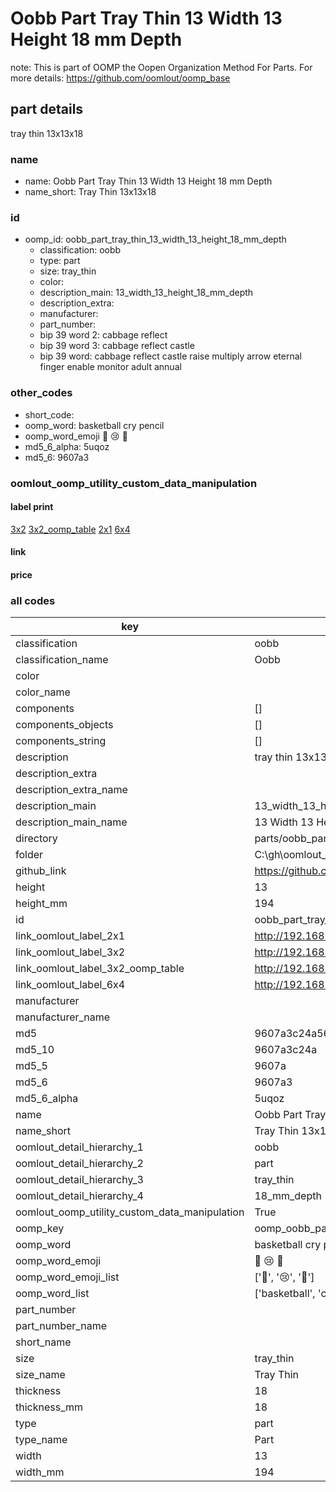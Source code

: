 # Oobb Part Tray Thin 13 Width 13 Height 18 mm Depth  

note: This is part of OOMP the Oopen Organization Method For Parts. For more details: https://github.com/oomlout/oomp_base

##  part details
  



tray thin 13x13x18



### name
* name: Oobb Part Tray Thin 13 Width 13 Height 18 mm Depth
* name_short: Tray Thin 13x13x18 
### id
* oomp_id: oobb_part_tray_thin_13_width_13_height_18_mm_depth
  * classification: oobb
  * type: part
  * size: tray_thin
  * color: 
  * description_main: 13_width_13_height_18_mm_depth
  * description_extra: 
  * manufacturer: 
  * part_number: 
  * bip 39 word 2: cabbage reflect
  * bip 39 word 3: cabbage reflect castle
  * bip 39 word: cabbage reflect castle raise multiply arrow eternal finger enable monitor adult annual

### other_codes
* short_code: 
* oomp_word: basketball cry pencil
* oomp_word_emoji :basketball: :cry: :pencil:
* md5_6_alpha: 5uqoz
* md5_6: 9607a3






### oomlout_oomp_utility_custom_data_manipulation
#### label print
[3x2](http://192.168.1.245:1112/?label=oomp%205uqoz)
[3x2_oomp_table](http://192.168.1.108:1112/?label=oomp%205uqoz)
[2x1](http://192.168.1.242:1112/?label=oomp%205uqoz)
[6x4](http://192.168.1.55:1112/?label=oomp%205uqoz)    

#### link

                              

#### price







### all codes 
| key | value |  
| --- | --- |  
| classification | oobb |  
| classification_name | Oobb |  
| color |  |  
| color_name |  |  
| components | [] |  
| components_objects | [] |  
| components_string | [] |  
| description | tray thin 13x13x18 |  
| description_extra |  |  
| description_extra_name |  |  
| description_main | 13_width_13_height_18_mm_depth |  
| description_main_name | 13 Width 13 Height 18 mm Depth |  
| directory | parts/oobb_part_tray_thin_13_width_13_height_18_mm_depth |  
| folder | C:\gh\oomlout_oobb_version_4_generated_parts\parts\oobb_part_tray_thin_13_width_13_height_18_mm_depth |  
| github_link | https://github.com/oomlout/oomlout_oomp_part_src/tree/main/parts/oobb_part_tray_thin_13_width_13_height_18_mm_depth |  
| height | 13 |  
| height_mm | 194 |  
| id | oobb_part_tray_thin_13_width_13_height_18_mm_depth |  
| link_oomlout_label_2x1 | http://192.168.1.242:1112/?label=oomp%205uqoz |  
| link_oomlout_label_3x2 | http://192.168.1.245:1112/?label=oomp%205uqoz |  
| link_oomlout_label_3x2_oomp_table | http://192.168.1.108:1112/?label=oomp%205uqoz |  
| link_oomlout_label_6x4 | http://192.168.1.55:1112/?label=oomp%205uqoz |  
| manufacturer |  |  
| manufacturer_name |  |  
| md5 | 9607a3c24a56e9b032c8bb12472d08fd |  
| md5_10 | 9607a3c24a |  
| md5_5 | 9607a |  
| md5_6 | 9607a3 |  
| md5_6_alpha | 5uqoz |  
| name | Oobb Part Tray Thin 13 Width 13 Height 18 mm Depth |  
| name_short | Tray Thin 13x13x18  |  
| oomlout_detail_hierarchy_1 | oobb |  
| oomlout_detail_hierarchy_2 | part |  
| oomlout_detail_hierarchy_3 | tray_thin |  
| oomlout_detail_hierarchy_4 | 18_mm_depth |  
| oomlout_oomp_utility_custom_data_manipulation | True |  
| oomp_key | oomp_oobb_part_tray_thin_13_width_13_height_18_mm_depth |  
| oomp_word | basketball cry pencil |  
| oomp_word_emoji | :basketball: :cry: :pencil: |  
| oomp_word_emoji_list | [':basketball:', ':cry:', ':pencil:'] |  
| oomp_word_list | ['basketball', 'cry', 'pencil'] |  
| part_number |  |  
| part_number_name |  |  
| short_name |  |  
| size | tray_thin |  
| size_name | Tray Thin |  
| thickness | 18 |  
| thickness_mm | 18 |  
| type | part |  
| type_name | Part |  
| width | 13 |  
| width_mm | 194 |  
